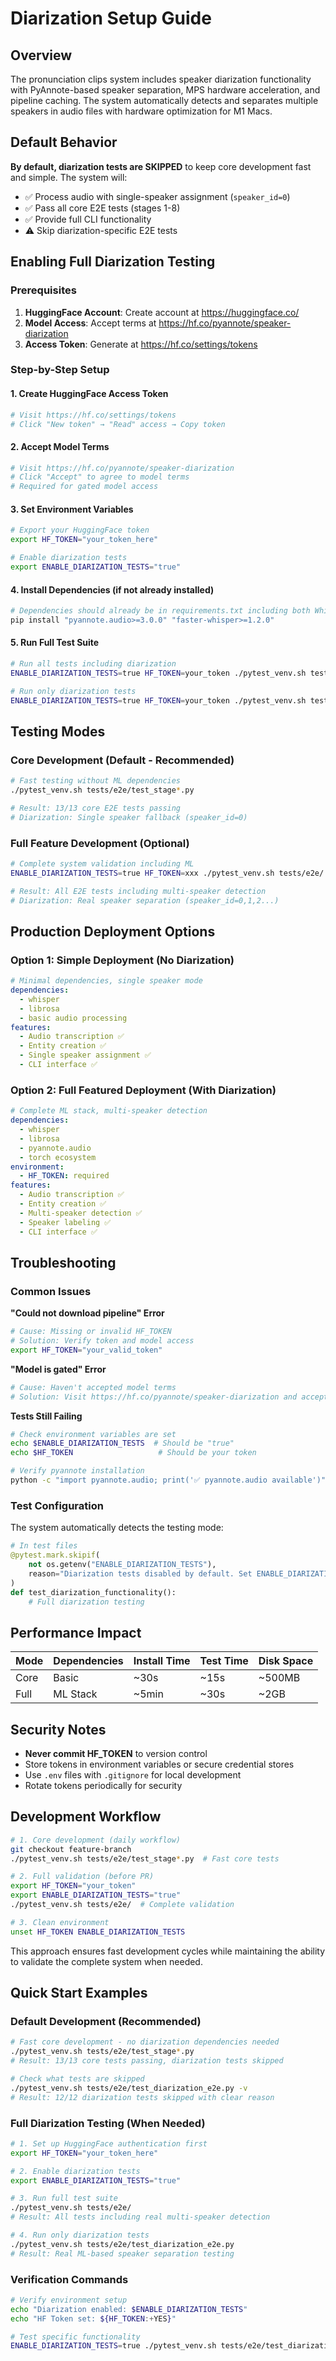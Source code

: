 # Diarization Setup Guide

## Overview

The pronunciation clips system includes speaker diarization functionality with PyAnnote-based speaker separation, MPS hardware acceleration, and pipeline caching. The system automatically detects and separates multiple speakers in audio files with hardware optimization for M1 Macs.

## Default Behavior

**By default, diarization tests are SKIPPED** to keep core development fast and simple. The system will:
- ✅ Process audio with single-speaker assignment (`speaker_id=0`)
- ✅ Pass all core E2E tests (stages 1-8)
- ✅ Provide full CLI functionality
- ⚠️ Skip diarization-specific E2E tests

## Enabling Full Diarization Testing

### Prerequisites

1. **HuggingFace Account**: Create account at https://huggingface.co/
2. **Model Access**: Accept terms at https://hf.co/pyannote/speaker-diarization
3. **Access Token**: Generate at https://hf.co/settings/tokens

### Step-by-Step Setup

#### 1. Create HuggingFace Access Token
```bash
# Visit https://hf.co/settings/tokens
# Click "New token" → "Read" access → Copy token
```

#### 2. Accept Model Terms
```bash
# Visit https://hf.co/pyannote/speaker-diarization
# Click "Accept" to agree to model terms
# Required for gated model access
```

#### 3. Set Environment Variables
```bash
# Export your HuggingFace token
export HF_TOKEN="your_token_here"

# Enable diarization tests
export ENABLE_DIARIZATION_TESTS="true"
```

#### 4. Install Dependencies (if not already installed)
```bash
# Dependencies should already be in requirements.txt including both Whisper implementations
pip install "pyannote.audio>=3.0.0" "faster-whisper>=1.2.0"
```

#### 5. Run Full Test Suite
```bash
# Run all tests including diarization
ENABLE_DIARIZATION_TESTS=true HF_TOKEN=your_token ./pytest_venv.sh tests/e2e/

# Run only diarization tests
ENABLE_DIARIZATION_TESTS=true HF_TOKEN=your_token ./pytest_venv.sh tests/e2e/test_diarization_e2e.py
```

## Testing Modes

### Core Development (Default - Recommended)
```bash
# Fast testing without ML dependencies
./pytest_venv.sh tests/e2e/test_stage*.py

# Result: 13/13 core E2E tests passing
# Diarization: Single speaker fallback (speaker_id=0)
```

### Full Feature Development (Optional)
```bash
# Complete system validation including ML
ENABLE_DIARIZATION_TESTS=true HF_TOKEN=xxx ./pytest_venv.sh tests/e2e/

# Result: All E2E tests including multi-speaker detection
# Diarization: Real speaker separation (speaker_id=0,1,2...)
```

## Production Deployment Options

### Option 1: Simple Deployment (No Diarization)
```yaml
# Minimal dependencies, single speaker mode
dependencies:
  - whisper
  - librosa  
  - basic audio processing
features:
  - Audio transcription ✅
  - Entity creation ✅
  - Single speaker assignment ✅
  - CLI interface ✅
```

### Option 2: Full Featured Deployment (With Diarization)
```yaml
# Complete ML stack, multi-speaker detection  
dependencies:
  - whisper
  - librosa
  - pyannote.audio
  - torch ecosystem
environment:
  - HF_TOKEN: required
features:
  - Audio transcription ✅
  - Entity creation ✅
  - Multi-speaker detection ✅
  - Speaker labeling ✅
  - CLI interface ✅
```

## Troubleshooting

### Common Issues

**"Could not download pipeline" Error**
```bash
# Cause: Missing or invalid HF_TOKEN
# Solution: Verify token and model access
export HF_TOKEN="your_valid_token"
```

**"Model is gated" Error**
```bash
# Cause: Haven't accepted model terms
# Solution: Visit https://hf.co/pyannote/speaker-diarization and accept
```

**Tests Still Failing**
```bash
# Check environment variables are set
echo $ENABLE_DIARIZATION_TESTS  # Should be "true" 
echo $HF_TOKEN                   # Should be your token

# Verify pyannote installation
python -c "import pyannote.audio; print('✅ pyannote.audio available')"
```

### Test Configuration

The system automatically detects the testing mode:

```python
# In test files
@pytest.mark.skipif(
    not os.getenv("ENABLE_DIARIZATION_TESTS"), 
    reason="Diarization tests disabled by default. Set ENABLE_DIARIZATION_TESTS=true to enable."
)
def test_diarization_functionality():
    # Full diarization testing
```

## Performance Impact

| Mode | Dependencies | Install Time | Test Time | Disk Space |
|------|-------------|--------------|-----------|------------|
| Core | Basic | ~30s | ~15s | ~500MB |
| Full | ML Stack | ~5min | ~30s | ~2GB |

## Security Notes

- **Never commit HF_TOKEN** to version control
- Store tokens in environment variables or secure credential stores
- Use `.env` files with `.gitignore` for local development
- Rotate tokens periodically for security

## Development Workflow

```bash
# 1. Core development (daily workflow)
git checkout feature-branch
./pytest_venv.sh tests/e2e/test_stage*.py  # Fast core tests

# 2. Full validation (before PR)
export HF_TOKEN="your_token"
export ENABLE_DIARIZATION_TESTS="true"
./pytest_venv.sh tests/e2e/  # Complete validation

# 3. Clean environment
unset HF_TOKEN ENABLE_DIARIZATION_TESTS
```

This approach ensures fast development cycles while maintaining the ability to validate the complete system when needed.

## Quick Start Examples

### Default Development (Recommended)
```bash
# Fast core development - no diarization dependencies needed
./pytest_venv.sh tests/e2e/test_stage*.py
# Result: 13/13 core tests passing, diarization tests skipped

# Check what tests are skipped
./pytest_venv.sh tests/e2e/test_diarization_e2e.py -v
# Result: 12/12 diarization tests skipped with clear reason
```

### Full Diarization Testing (When Needed)
```bash
# 1. Set up HuggingFace authentication first
export HF_TOKEN="your_token_here"

# 2. Enable diarization tests
export ENABLE_DIARIZATION_TESTS="true"

# 3. Run full test suite
./pytest_venv.sh tests/e2e/
# Result: All tests including real multi-speaker detection

# 4. Run only diarization tests
./pytest_venv.sh tests/e2e/test_diarization_e2e.py
# Result: Real ML-based speaker separation testing
```

### Verification Commands
```bash
# Verify environment setup
echo "Diarization enabled: $ENABLE_DIARIZATION_TESTS"
echo "HF Token set: ${HF_TOKEN:+YES}"

# Test specific functionality
ENABLE_DIARIZATION_TESTS=true ./pytest_venv.sh tests/e2e/test_diarization_e2e.py::TestDiarizationE2E::test_basic_diarization_detection_e2e -v
```